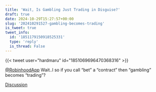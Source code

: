 ```yaml
---
title: 'Wait, Is Gambling Just Trading in Disguise?'
draft: true
date: 2024-10-29T15:27:57+00:00
slug: '202410291527-gambling-becomes-trading'
is_tweet: true
tweet_info:
  id: '1851179150918525331'
  type: 'reply'
  is_thread: False
---
```




{{< tweet user="hardmaru" id="1851069696470368316" >}}

[@RobinhoodApp](https://x.com/RobinhoodApp) Wait..l so if you call “bet” a “contract” then “gambling” becomes “trading”?

[Discussion](https://x.com/sytelus/status/1851179150918525331)
